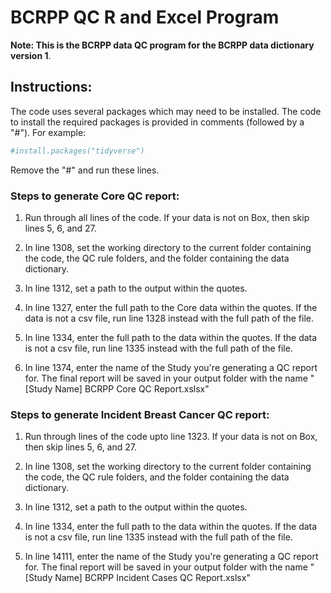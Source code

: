 # BCRPP QC R and Excel Program

**Note: This is the BCRPP data QC program for the BCRPP data dictionary version 1**.

## Instructions:

The code uses several packages which may need to be installed. The code to install the required packages is provided in comments (followed by a "#"). For example:

``` r
#install.packages("tidyverse")
```

Remove the "#" and run these lines.

### Steps to generate Core QC report:

1. Run through all lines of the code. If your data is not on Box, then skip lines 5, 6, and 27.

2. In line 1308, set the working directory to the current folder containing the code, the QC rule folders, and the folder containing the data dictionary.

3. In line 1312, set a path to the output within the quotes.

4. In line 1327, enter the full path to the Core data within the quotes. If the data is not a csv file, run line 1328 instead with the full path of the file.

5.  In line 1334, enter the full path to the data within the quotes. If the data is not a csv file, run line 1335 instead with the full path of the file.

6. In line 1374, enter the name of the Study you're generating a QC report for. The final report will be saved in your output folder with the name "[Study Name] BCRPP Core QC Report.xslsx"

### Steps to generate Incident Breast Cancer QC report:

1. Run through lines of the code upto line 1323. If your data is not on Box, then skip lines 5, 6, and 27.

2. In line 1308, set the working directory to the current folder containing the code, the QC rule folders, and the folder containing the data dictionary.

3. In line 1312, set a path to the output within the quotes.

4. In line 1334, enter the full path to the data within the quotes. If the data is not a csv file, run line 1335 instead with the full path of the file.

5. In line 14111, enter the name of the Study you're generating a QC report for. The final report will be saved in your output folder with the name "[Study Name] BCRPP Incident Cases QC Report.xslsx"
